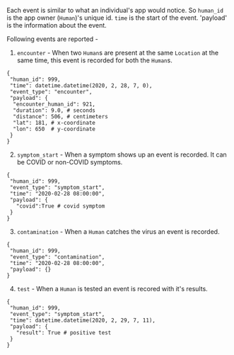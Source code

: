 Each event is similar to what an individual's app would notice.
So `human_id` is the app owner (`Human`)'s unique id.
`time` is the start of the event.
'payload' is the information about the event.


Following events are reported -
1. `encounter` - When two `Human`s are present at the same `Location` at the same time, this event is recorded for both the `Human`s.

```
{
 "human_id": 999,
 "time": datetime.datetime(2020, 2, 28, 7, 0),
 "event_type": "encounter",
 "payload": {
  "encounter_human_id": 921,
  "duration": 9.0, # seconds
  "distance": 506, # centimeters
  "lat": 181, # x-coordinate
  "lon": 650  # y-coordinate
 }
}
```
2. `symptom_start` - When a symptom shows up an event is recorded. It can be COVID or non-COVID symptoms.

```
{
 "human_id": 999,
 "event_type": "symptom_start",
 "time": "2020-02-28 08:00:00",
 "payload": {
   "covid":True # covid symptom
 }
}
```

3. `contamination` - When a `Human` catches the virus an event is recorded.
```
{
 "human_id": 999,
 "event_type": "contamination",
 "time": "2020-02-28 08:00:00",
 "payload": {}
}
```
4. `test` - When a `Human` is tested an event is recored with it's results.
```
{
 "human_id": 999,
 "event_type": "symptom_start",
 "time": datetime.datetime(2020, 2, 29, 7, 11),
 "payload": {
   "result": True # positive test
 }
}

```
